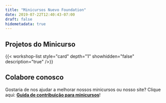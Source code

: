 ```yaml
---
title: "Minicursos Nuevo Foundation"
date: 2019-07-22T12:40:43-07:00
draft: false
hidemetadata: true
---
```


## Projetos do Minicurso

{{< workshop-list style="card" depth="1" showhidden="false" description="true"  />}}

## Colabore conosco

Gostaria de nos ajudar a melhorar nossos minicursos ou nosso site? Clique aqui: **[Guida de contribuição para minicursos](guidelines/)**!
